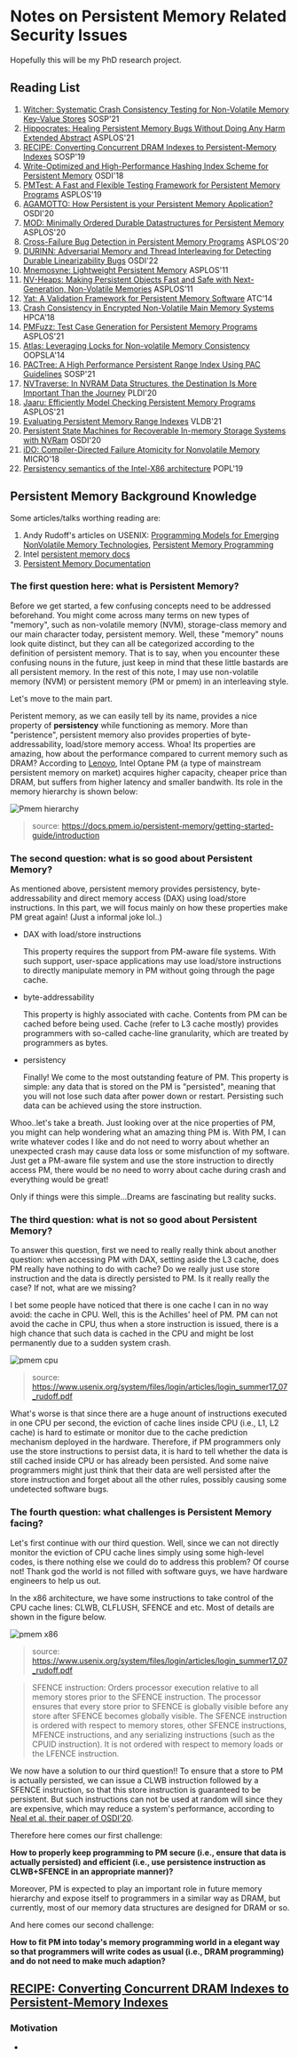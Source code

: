 # Notes on Persistent Memory Related Security Issues

Hopefully this will be my PhD research project.

## Reading List

1. [Witcher: Systematic Crash Consistency Testing for Non-Volatile Memory Key-Value Stores](https://www3.cs.stonybrook.edu/~dongyoon/papers/SOSP-21-Witcher.pdf) SOSP'21
2. [Hippocrates: Healing Persistent Memory Bugs Without Doing Any Harm Extended Abstract](https://dl.acm.org/doi/abs/10.1145/3445814.3446694) ASPLOS'21
3. [RECIPE: Converting Concurrent DRAM Indexes to Persistent-Memory Indexes](https://dl.acm.org/doi/10.1145/3341301.3359635) SOSP'19
4. [Write-Optimized and High-Performance Hashing Index Scheme for Persistent Memory](https://www.usenix.org/conference/osdi18/presentation/zuo) OSDI'18
5. [PMTest: A Fast and Flexible Testing Framework for Persistent Memory Programs](https://dl.acm.org/doi/10.1145/3297858.3304015) ASPLOS'19
6. [AGAMOTTO: How Persistent is your Persistent Memory Application?](https://www.usenix.org/conference/osdi20/presentation/neal) OSDI'20
7.  [MOD: Minimally Ordered Durable Datastructures for Persistent Memory](https://dl.acm.org/doi/10.1145/3373376.3378472) ASPLOS'20
8. [Cross-Failure Bug Detection in Persistent Memory Programs](https://dl.acm.org/doi/10.1145/3373376.3378452) ASPLOS'20
9. [DURINN: Adversarial Memory and Thread Interleaving for Detecting Durable Linearizability Bugs](https://www.usenix.org/conference/osdi22/presentation/fu) OSDI'22
10. [Mnemosyne: Lightweight Persistent Memory](https://pages.cs.wisc.edu/~swift/papers/asplos11_mnemosyne.pdf) ASPLOS'11
11. [NV-Heaps: Making Persistent Objects Fast and Safe with Next-Generation, Non-Volatile Memories](http://mesl.ucsd.edu/pubs/Coburn_ASPLOS11.pdf) ASPLOS'11
12. [Yat: A Validation Framework for Persistent Memory Software](https://www.usenix.org/system/files/conference/atc14/atc14-paper-lantz.pdf) ATC'14
13. [Crash Consistency in Encrypted Non-Volatile Main Memory Systems](https://ieeexplore.ieee.org/document/8327018) HPCA'18
14. [PMFuzz: Test Case Generation for Persistent Memory Programs](https://www.cs.virginia.edu/~smk9u/Liu_PMFuzz_ASPLOS21.pdf) ASPLOS'21
15. [Atlas: Leveraging Locks for Non-volatile Memory Consistency](https://dl.acm.org/doi/pdf/10.1145/2714064.2660224) OOPSLA'14
16. [PACTree: A High Performance Persistent Range Index Using PAC Guidelines](https://multics69.github.io/pages/pubs/pactree-kim-sosp21.pdf) SOSP'21
17. [NVTraverse: In NVRAM Data Structures, the Destination Is More Important Than the Journey](https://par.nsf.gov/servlets/purl/10216395) PLDI'20
18. [Jaaru: Efficiently Model Checking Persistent Memory Programs](http://web.cs.ucla.edu/~harryxu/papers/jaaru-asplos21.pdf) ASPLOS'21
19. [Evaluating Persistent Memory Range Indexes](http://www.vldb.org/pvldb/vol13/p574-lersch.pdf) VLDB'21
20. [Persistent State Machines for Recoverable In-memory Storage Systems with NVRam](https://www.usenix.org/system/files/osdi20-zhang_wen.pdf) OSDI'20
21. [iDO: Compiler-Directed Failure Atomicity for Nonvolatile Memory](https://ieeexplore.ieee.org/stamp/stamp.jsp?tp=&arnumber=8574546) MICRO'18
22. [Persistency semantics of the Intel-X86 architecture](https://dl.acm.org/doi/pdf/10.1145/3371079) POPL'19

## Persistent Memory Background Knowledge

Some articles/talks worthing reading are:

1. Andy Rudoff's articles on USENIX: [Programming Models for Emerging NonVolatile Memory Technologies](https://www.usenix.org/system/files/login/articles/08_rudoff_040-045_final.pdf), [Persistent Memory Programming](https://www.usenix.org/system/files/login/articles/login_summer17_07_rudoff.pdf)
2. Intel [persistent memory docs](https://www.intel.com/content/www/us/en/developer/topic-technology/persistent-memory/overview.html)
3. [Persistent Memory Documentation](https://docs.pmem.io/persistent-memory/)

### The first question here: **what is** Persistent Memory?

Before we get started, a few confusing concepts need to be addressed beforehand. You might come across many terms on new types of "memory", such as non-volatile memory (NVM), storage-class memory and our main character today, persistent memory. Well, these "memory" nouns look quite distinct, but they can all be categorized according to the definition of persistent memory. That is to say, when you encounter these confusing nouns in the future, just keep in mind that these little bastards are all persistent memory. In the rest of this note, I may use non-volatile memory (NVM) or persistent memory (PM or pmem) in an interleaving style.

Let's move to the main part.

Peristent memory, as we can easily tell by its name, provides a nice property of **persistency** while functioning as memory. More than "peristence", persistent memory also provides properties of byte-addressability, load/store memory access. Whoa! Its properties are amazing, how about the performance compared to current memory such as DRAM? According to [Lenovo](https://lenovopress.lenovo.com/lp1528.pdf), Intel Optane PM (a type of mainstream persistent memory on market) acquires higher capacity, cheaper price than DRAM, but suffers from higher latency and smaller bandwith. Its role in the memory hierarchy is shown below:

![Pmem hierarchy](./src/pmem_storage_pyramid.jpg) 
> source: https://docs.pmem.io/persistent-memory/getting-started-guide/introduction

### The second question: what is **so good** about Persistent Memory?

As mentioned above, persistent memory provides persistency, byte-addressability and direct memory access (DAX) using load/store instructions. In this part, we will focus mainly on how these properties make PM great again! (Just a informal joke lol..)

* DAX with load/store instructions
  
  This property requires the support from PM-aware file systems. With such support, user-space applications may use load/store instructions to directly manipulate memory in PM without going through the page cache.

* byte-addressability
  
  This property is highly associated with cache. Contents from PM can be cached before being used. Cache (refer to L3 cache mostly) provides programmers with so-called cache-line granularity, which are treated by programmers as bytes.

* persistency
  
  Finally! We come to the most outstanding feature of PM. This property is simple: any data that is stored on the PM is "persisted", meaning that you will not lose such data after power down or restart. Persisting such data can be achieved using the store instruction.

Whoo..let's take a breath. Just looking over at the nice properties of PM, you might can help wondering what an amazing thing PM is. With PM, I can write whatever codes I like and do not need to worry about whether an unexpected crash may cause data loss or some misfunction of my software. Just get a PM-aware file system and use the store instruction to directly access PM, there would be no need to worry about cache during crash and everything would be great! 

Only if things were this simple...Dreams are fascinating but reality sucks.

### The third question: what is **not so good** about Persistent Memory?

To answer this question, first we need to really really think about another question: when accessing PM with DAX, setting aside the L3 cache, does PM really have nothing to do with cache? Do we really just use store instruction and the data is directly persisted to PM. Is it really really the case? If not, what are we missing?

I bet some people have noticed that there is one cache I can in no way avoid: the cache in CPU. Well, this is the Achilles' heel of PM. PM can not avoid the cache in CPU, thus when a store instruction is issued, there is a high chance that such data is cached in the CPU and might be lost permanently due to a sudden system crash.

![pmem cpu](./src/pmem_cpu.png)
> source: https://www.usenix.org/system/files/login/articles/login_summer17_07_rudoff.pdf

What's worse is that since there are a huge anount of instructions executed in one CPU per second, the eviction of cache lines inside CPU (i.e., L1, L2 cache) is hard to estimate or monitor due to the cache prediction mechanism deployed in the hardware. Therefore, if PM programmers only use the store instructions to persist data, it is hard to tell whether the data is still cached inside CPU or has already been persisted. And some naive programmers might just think that their data are well persisted after the store instruction and forget about all the other rules, possibly causing some undetected software bugs.

### The fourth question: what challenges is Persistent Memory facing?

Let's first continue with our third question. Well, since we can not directly monitor the eviction of CPU cache lines simply using some high-level codes, is there nothing else we could do to address this problem? Of course not! Thank god the world is not filled with software guys, we have hardware engineers to help us out. 

In the x86 architecture, we have some instructions to take control of the CPU cache lines: CLWB, CLFLUSH, SFENCE and etc. Most of details are shown in the figure below.

![pmem x86](src/pmem_x86.png)
> source: https://www.usenix.org/system/files/login/articles/login_summer17_07_rudoff.pdf

> SFENCE instruction: Orders processor execution relative to all memory stores prior to the SFENCE instruction. The processor ensures that every store prior to SFENCE is globally visible before any store after SFENCE becomes globally visible. The SFENCE instruction is ordered with respect to memory stores, other SFENCE instructions, MFENCE instructions, and any serializing instructions (such as the CPUID instruction). It is not ordered with respect to memory loads or the LFENCE instruction.

We now have a solution to our third question!! To ensure that a store to PM is actually persisted, we can issue a CLWB instruction followed by a SFENCE instruction, so that this store instruction is guaranteed to be persistent. But such instructions can not be used at random will since they are expensive, which may reduce a system's performance, according to [Neal et al. their paper of OSDI'20](https://www.usenix.org/conference/osdi20/presentation/neal).

Therefore here comes our first challenge:

**How to properly keep programming to PM secure (i.e., ensure that data is actually persisted) and efficient (i.e., use persistence instruction as CLWB+SFENCE in an appropriate manner)?**

Moreover, PM is expected to play an important role in future memory hierarchy and expose itself to programmers in a similar way as DRAM, but currently, most of our memory data structures are designed for DRAM or so. 

And here comes our second challenge:

**How to fit PM into today's memory programming world in a elegant way so that programmers will write codes as usual (i.e., DRAM programming) and do not need to make much adaption?**

## [RECIPE: Converting Concurrent DRAM Indexes to Persistent-Memory Indexes](https://dl.acm.org/doi/10.1145/3341301.3359635)

### Motivation

* 